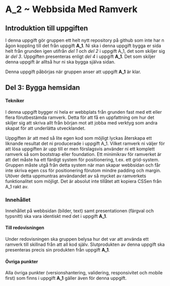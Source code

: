 # A_2 ~ Webbsida Med Ramverk

## Introduktion till uppgiften

I denna uppgift gör gruppen ett helt nytt repository på github som inte har n ågon koppling till det från uppgift **A_1**. Ni ska i denna uppgift bygga er sida helt från grunden igen utifrån *del 1* och *del 2* i uppgift A_1, det som skiljer sig är *del 3*. Uppgiften presenteras enligt *del 4* i uppgift **A_1**. Det som skiljer denna uppgift är alltså hur ni ska bygga själva sidan.

Denna uppgift påbörjas när gruppen anser att uppgift **A_1** är klar.
 
## Del 3: Bygga hemsidan

#### Tekniker

I denna uppgift bygger ni hela er webbplats från grunden fast med ett eller flera förutbestämda ramverk. Detta för att få en uppfattning om hur det skiljer sig att skriva allt från början mot att jobba med verktyg som andra skapat för att underlätta utvecklandet.

Uppgiften är att med så lite egen kod som möjligt lyckas återskapa ett liknande resultat det ni producerade i uppgift A_1.
Vilket ramverk ni väljer för att lösa uppgiften är upp till er men förslagsvis använder ni ett komplett ramverk så som bootstrap eller foundation. Ett minimikrav för ramverket är att det måste ha ett färdigt system för positionering, t.ex. ett grid-system. Gruppen måste utgå från detta system när man skapar webbsidan och får inte skriva egen css för positionering förutom mindre padding och margin. Utöver detta uppmuntras användandet av så mycket av ramverkets funktionalitet som möjligt. Det är absolut inte tillåtet att kopiera CSSen från A_1 rakt av.

### Innehållet

Innehållet på webbsidan (bilder, text) samt presentationen (färgval och typsnitt) ska vara identiskt med det i uppgift **A_1**.

#### Till redovisningen

Under redovisningen ska gruppen belysa hur det var att använda ett ramverk till skillnad från att all kod själv. Slutprodukten av denna uppgift ska presenteras precis sin produkten från uppgift **A_1**.

#### Övriga punkter 
Alla övriga punkter (versionshantering, validering, responsivitet och mobile first) som finns i uppgift **A_1** gäller även för denna uppgift.
